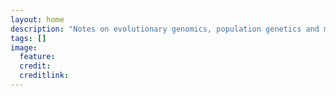 ```yaml
---
layout: home
description: "Notes on evolutionary genomics, population genetics and molecular evolution."
tags: []
image:
  feature: 
  credit: 
  creditlink:
---
```

